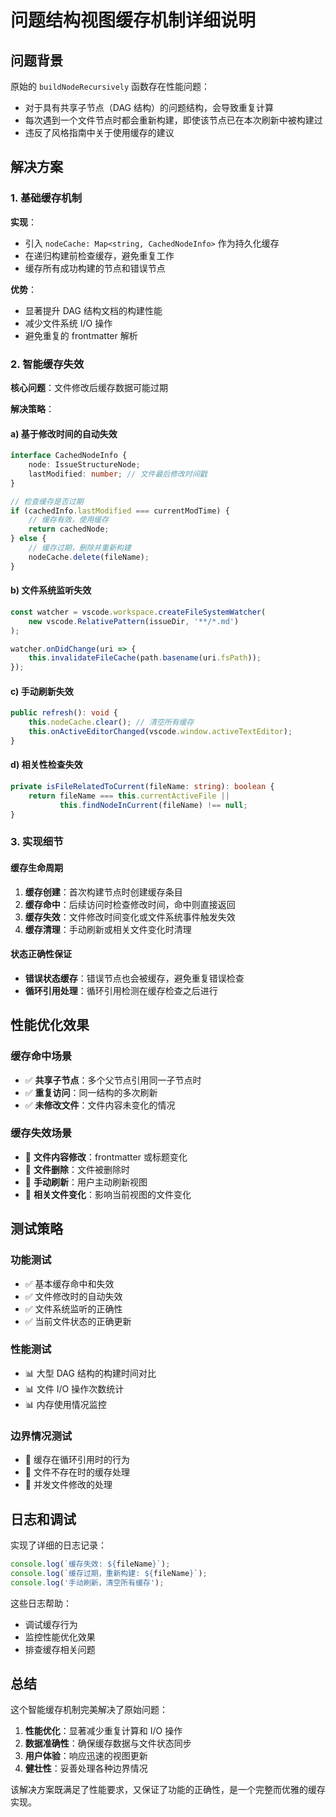 # 问题结构视图缓存机制详细说明

## 问题背景

原始的 `buildNodeRecursively` 函数存在性能问题：
- 对于具有共享子节点（DAG 结构）的问题结构，会导致重复计算
- 每次遇到一个文件节点时都会重新构建，即使该节点已在本次刷新中被构建过
- 违反了风格指南中关于使用缓存的建议

## 解决方案

### 1. 基础缓存机制

**实现**：
- 引入 `nodeCache: Map<string, CachedNodeInfo>` 作为持久化缓存
- 在递归构建前检查缓存，避免重复工作
- 缓存所有成功构建的节点和错误节点

**优势**：
- 显著提升 DAG 结构文档的构建性能
- 减少文件系统 I/O 操作
- 避免重复的 frontmatter 解析

### 2. 智能缓存失效

**核心问题**：文件修改后缓存数据可能过期

**解决策略**：

#### a) 基于修改时间的自动失效
```typescript
interface CachedNodeInfo {
    node: IssueStructureNode;
    lastModified: number; // 文件最后修改时间戳
}

// 检查缓存是否过期
if (cachedInfo.lastModified === currentModTime) {
    // 缓存有效，使用缓存
    return cachedNode;
} else {
    // 缓存过期，删除并重新构建
    nodeCache.delete(fileName);
}
```

#### b) 文件系统监听失效
```typescript
const watcher = vscode.workspace.createFileSystemWatcher(
    new vscode.RelativePattern(issueDir, '**/*.md')
);

watcher.onDidChange(uri => {
    this.invalidateFileCache(path.basename(uri.fsPath));
});
```

#### c) 手动刷新失效
```typescript
public refresh(): void {
    this.nodeCache.clear(); // 清空所有缓存
    this.onActiveEditorChanged(vscode.window.activeTextEditor);
}
```

#### d) 相关性检查失效
```typescript
private isFileRelatedToCurrent(fileName: string): boolean {
    return fileName === this.currentActiveFile || 
           this.findNodeInCurrent(fileName) !== null;
}
```

### 3. 实现细节

#### 缓存生命周期
1. **缓存创建**：首次构建节点时创建缓存条目
2. **缓存命中**：后续访问时检查修改时间，命中则直接返回
3. **缓存失效**：文件修改时间变化或文件系统事件触发失效
4. **缓存清理**：手动刷新或相关文件变化时清理

#### 状态正确性保证
- **错误状态缓存**：错误节点也会被缓存，避免重复错误检查
- **循环引用处理**：循环引用检测在缓存检查之后进行

## 性能优化效果

### 缓存命中场景
- ✅ **共享子节点**：多个父节点引用同一子节点时
- ✅ **重复访问**：同一结构的多次刷新
- ✅ **未修改文件**：文件内容未变化的情况

### 缓存失效场景
- 🔄 **文件内容修改**：frontmatter 或标题变化
- 🔄 **文件删除**：文件被删除时
- 🔄 **手动刷新**：用户主动刷新视图
- 🔄 **相关文件变化**：影响当前视图的文件变化

## 测试策略

### 功能测试
- ✅ 基本缓存命中和失效
- ✅ 文件修改时的自动失效
- ✅ 文件系统监听的正确性
- ✅ 当前文件状态的正确更新

### 性能测试
- 📊 大型 DAG 结构的构建时间对比
- 📊 文件 I/O 操作次数统计
- 📊 内存使用情况监控

### 边界情况测试
- 🧪 缓存在循环引用时的行为
- 🧪 文件不存在时的缓存处理
- 🧪 并发文件修改的处理

## 日志和调试

实现了详细的日志记录：
```typescript
console.log(`缓存失效: ${fileName}`);
console.log(`缓存过期，重新构建: ${fileName}`);
console.log('手动刷新，清空所有缓存');
```

这些日志帮助：
- 调试缓存行为
- 监控性能优化效果
- 排查缓存相关问题

## 总结

这个智能缓存机制完美解决了原始问题：

1. **性能优化**：显著减少重复计算和 I/O 操作
2. **数据准确性**：确保缓存数据与文件状态同步
3. **用户体验**：响应迅速的视图更新
4. **健壮性**：妥善处理各种边界情况

该解决方案既满足了性能要求，又保证了功能的正确性，是一个完整而优雅的缓存实现。
